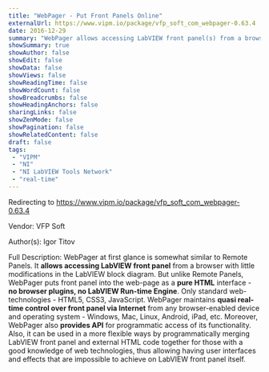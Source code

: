 ```yaml
---
title: "WebPager - Put Front Panels Online"
externalUrl: https://www.vipm.io/package/vfp_soft_com_webpager-0.63.4
date: 2016-12-29
summary: "WebPager allows accessing LabVIEW front panel(s) from a browser with little modifications in the LabVIEW block diagram. WebPager puts front panel into the web-page as a pure HTML interface - no browser plugins, no LabVIEW Run-time Engine. Only standard web-technologies - HTML5, CSS3, JavaScript. WebPager also provides API for programmatic access of its functionality."
showSummary: true
showAuthor: false
showEdit: false
showData: false
showViews: false
showReadingTime: false
showWordCount: false
showBreadcrumbs: false
showHeadingAnchors: false
sharingLinks: false
showZenMode: false
showPagination: false
showRelatedContent: false
draft: false
tags:
 - "VIPM"
 - "NI"
 - "NI LabVIEW Tools Network"
 - "real-time"
---
```


Redirecting to https://www.vipm.io/package/vfp_soft_com_webpager-0.63.4

Vendor: VFP Soft

Author(s): Igor Titov
 
Full Description:
WebPager at first glance is somewhat similar to Remote Panels. It **allows accessing LabVIEW front panel** from a browser with little modifications in the LabVIEW block diagram. But unlike Remote Panels, WebPager puts front panel into the web-page as a **pure HTML** interface - **no browser plugins, no LabVIEW Run-time Engine**. Only standard web-technologies - HTML5, CSS3, JavaScript. WebPager maintains **quasi real-time control over front panel via Internet** from any browser-enabled device and operating system - Windows, Mac, Linux, Android, iPad, etc. Moreover, WebPager also **provides API** for programmatic access of its functionality. Also, it can be used in a more flexible ways by programmatically merging LabVIEW front panel and external HTML code together for those with a good knowledge of web technologies, thus allowing having user interfaces and effects that are impossible to achieve on LabVIEW front panel itself.